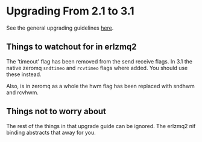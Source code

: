 Upgrading From 2.1 to 3.1
=========================

See the general upgrading guidelines [here](http://www.zeromq.org/docs:3-1-upgrade).

Things to watchout for in erlzmq2
---------------------------------

The 'timeout' flag has been removed from the send receive flags. In
3.1 the native zeromq `sndtimeo` and `rcvtimeo` flags where added. You
should use these instead.

Also, is in zeromq as a whole the hwm flag has been replaced with
sndhwm and rcvhwm.

Things not to worry about
-------------------------

The rest of the things in that upgrade guide can be ignored. The
erlzmq2 nif binding abstracts that away for you.

